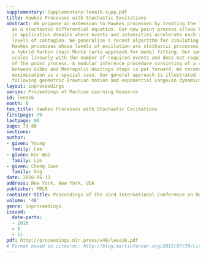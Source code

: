 ```yaml
---
supplementary: Supplementary:leea16-supp.pdf
title: Hawkes Processes with Stochastic Excitations
abstract: We propose an extension to Hawkes processes by treating the levels of self-excitation
  as a stochastic differential equation. Our new point process allows better approximation
  in application domains where events and intensities accelerate each other with correlated
  levels of contagion. We generalize a recent algorithm for simulating draws from
  Hawkes processes whose levels of excitation are stochastic processes, and propose
  a hybrid Markov chain Monte Carlo approach for model fitting. Our sampling procedure
  scales linearly with the number of required events and does not require stationarity
  of the point process. A modular inference procedure consisting of a combination
  between Gibbs and Metropolis Hastings steps is put forward. We recover expectation
  maximization as a special case. Our general approach is illustrated for contagion
  following geometric Brownian motion and exponential Langevin dynamics.
layout: inproceedings
series: Proceedings of Machine Learning Research
id: leea16
month: 0
tex_title: Hawkes Processes with Stochastic Excitations
firstpage: 79
lastpage: 88
page: 79-88
sections: 
author:
- given: Young
  family: Lee
- given: Kar Wai
  family: Lim
- given: Cheng Soon
  family: Ong
date: 2016-06-11
address: New York, New York, USA
publisher: PMLR
container-title: Proceedings of The 33rd International Conference on Machine Learning
volume: '48'
genre: inproceedings
issued:
  date-parts:
  - 2016
  - 6
  - 11
pdf: http://proceedings.mlr.press/v48/leea16.pdf
# Format based on citeproc: http://blog.martinfenner.org/2013/07/30/citeproc-yaml-for-bibliographies/
---
```

